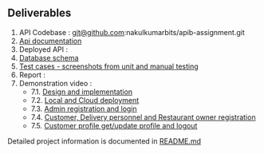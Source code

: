Deliverables
-

1. API Codebase : git@github.com:nakulkumarbits/apib-assignment.git
2. [Api documentation](https://github.com/nakulkumarbits/apib-assignment/blob/master/api-documentation.json)
3. Deployed API :
4. [Database schema](https://github.com/nakulkumarbits/apib-assignment/tree/master/fooddeliverysystem#database-schema)
5. [Test cases - screenshots from unit and manual testing](https://github.com/nakulkumarbits/apib-assignment/tree/master/fooddeliverysystem#testing)
6. Report :
7. Demonstration video : 
   * 7.1. [Design and implementation](https://youtu.be/nWB4LxcWvgo)
   * 7.2. [Local and Cloud deployment](https://youtu.be/cQGBW1IQeQ0)
   * 7.3. [Admin registration and login](https://youtu.be/BByyj26oBXE)
   * 7.4. [Customer, Delivery personnel and Restaurant owner registration](https://youtu.be/UcYhVogLNtE)
   * 7.5. [Customer profile get/update profile and logout](https://youtu.be/bxQ1WgAv41s)

Detailed project information is documented in [README.md](https://github.com/nakulkumarbits/apib-assignment/tree/master/fooddeliverysystem)
